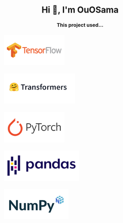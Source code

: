 <h1 align="center">Hi 👋, I'm OuOSama</h1>
<h3 align="center">This project used...</h3>

<h3 align="left" style="color:rgb(246,187,59);"><img src="Picture/Tensorflow.png" height="100px"></h3>

<h3 align="left"><img src="Picture/Tranformers.png" height="100px"></h3>

<h3 align="left"><img src="Picture/PyTorch.png" height="100px"></h3>

<h3 align="left"><img src="Picture/Pandas.png" height="100px"></h3>

<h3 align="left"><img src="Picture/Numpy.jpg" height="100px"></h3>
 
